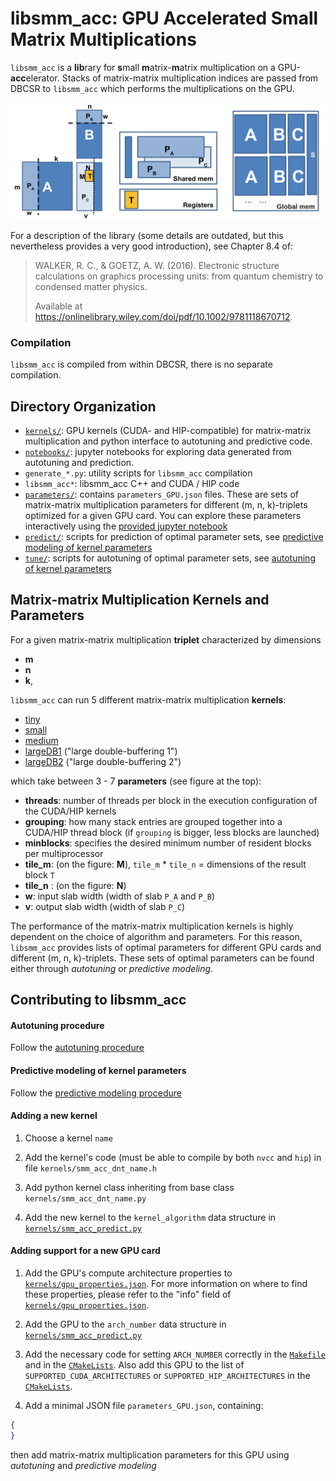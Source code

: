 # libsmm_acc: GPU Accelerated Small Matrix Multiplications

`libsmm_acc` is a **lib**rary for **s**mall **m**atrix-**m**atrix multiplication on a GPU-**acc**elerator. Stacks of matrix-matrix multiplication indices are passed from DBCSR to `libsmm_acc` which performs the multiplications on the GPU.

![libsmm_acc parameters](../../../docs/media/images/libsmm_acc_parameters_and_memory.png)

For a description of the library (some details are outdated, but this nevertheless provides a very good introduction), see Chapter 8.4 of:

> WALKER, R. C., & GOETZ, A. W. (2016). Electronic structure calculations on graphics processing units: from quantum chemistry to condensed matter physics.
>
> Available at https://onlinelibrary.wiley.com/doi/pdf/10.1002/9781118670712.

### Compilation

`libsmm_acc` is compiled from within DBCSR, there is no separate compilation.

## Directory Organization

- [`kernels/`](kernels/): GPU kernels (CUDA- and HIP-compatible) for matrix-matrix multiplication and python interface to autotuning and predictive code.
- [`notebooks/`](notebooks/): jupyter notebooks for exploring data generated from autotuning and prediction.
- `generate_*.py`: utility scripts for `libsmm_acc` compilation
- `libsmm_acc*`: libsmm_acc C++ and CUDA / HIP code
- [`parameters/`](parameters/): contains `parameters_GPU.json` files. These are sets of matrix-matrix multiplication parameters for different (m, n, k)-triplets optimized for a given GPU card. You can explore these parameters interactively using the [provided jupyter notebook](notebooks/inspect_autotuned_parameters.ipynb)
- [`predict/`](predict/): scripts for prediction of optimal parameter sets, see [predictive modeling of kernel parameters](predict/README.md)
- [`tune/`](tune/): scripts for autotuning of optimal parameter sets, see [autotuning of kernel parameters](tune/README.md)

## Matrix-matrix Multiplication Kernels and Parameters

For a given matrix-matrix multiplication **triplet** characterized by dimensions

- **m**
- **n**
- **k**,

`libsmm_acc` can run 5 different matrix-matrix multiplication **kernels**:

- [tiny](kernels/smm_acc_dnt_tiny.h)
- [small](kernels/smm_acc_dnt_small.h)
- [medium](kernels/smm_acc_dnt_medium.h)
- [largeDB1](kernels/smm_acc_dnt_largeDB1.h) ("large double-buffering 1")
- [largeDB2](kernels/smm_acc_dnt_largeDB2.h) ("large double-buffering 2")

which take between 3 - 7 **parameters** (see figure at the top):

- **threads**: number of threads per block in the execution configuration of the CUDA/HIP kernels
- **grouping**: how many stack entries are grouped together into a CUDA/HIP thread block (if `grouping` is bigger, less blocks are launched)
- **minblocks**: specifies the desired minimum number of resident blocks per multiprocessor
- **tile_m**: (on the figure: **M**), `tile_m` * `tile_n` = dimensions of the result block `T`
- **tile_n** : (on the figure: **N**)
- **w**: input slab width (width of slab `P_A` and `P_B`)
- **v**: output slab width (width of slab `P_C`)

The performance of the matrix-matrix multiplication kernels is highly dependent on the choice of algorithm and parameters. For this reason, `libsmm_acc` provides lists of optimal parameters for different GPU cards and different (m, n, k)-triplets. These sets of optimal parameters can be found either through *autotuning* or *predictive modeling*.

## Contributing to libsmm_acc

#### Autotuning procedure

Follow the [autotuning procedure](tune/README.md)

#### Predictive modeling of kernel parameters

Follow the [predictive modeling procedure](predict/README.md)

#### Adding a new kernel

1. Choose a kernel `name`

2. Add the kernel's code (must be able to compile by both `nvcc` and `hip`) in file `kernels/smm_acc_dnt_name.h`

3. Add python kernel class inheriting from base class `kernels/smm_acc_dnt_name.py`

4. Add the new kernel to the `kernel_algorithm` data structure in [`kernels/smm_acc_predict.py`](kernels/smm_acc_predict.py)

#### Adding support for a new GPU card

1. Add the GPU's compute architecture properties to [`kernels/gpu_properties.json`](kernels/gpu_properties.json). For more information on where to find these properties, please refer to the "info" field of [`kernels/gpu_properties.json`](kernels/gpu_properties.json).

2. Add the GPU to the `arch_number` data structure in [`kernels/smm_acc_predict.py`](kernels/smm_acc_predict.py)

3. Add the necessary code for setting `ARCH_NUMBER` correctly in the [`Makefile`](../../../../Makefile) and in the [`CMakeLists`](CMakeLists.txt). Also add this GPU to the list of `SUPPORTED_CUDA_ARCHITECTURES` or `SUPPORTED_HIP_ARCHITECTURES` in the [`CMakeLists`](CMakeLists.txt).

4. Add a minimal JSON file `parameters_GPU.json`, containing:

```json
{
}
```

then add matrix-matrix multiplication parameters for this GPU using *autotuning* and *predictive modeling*
